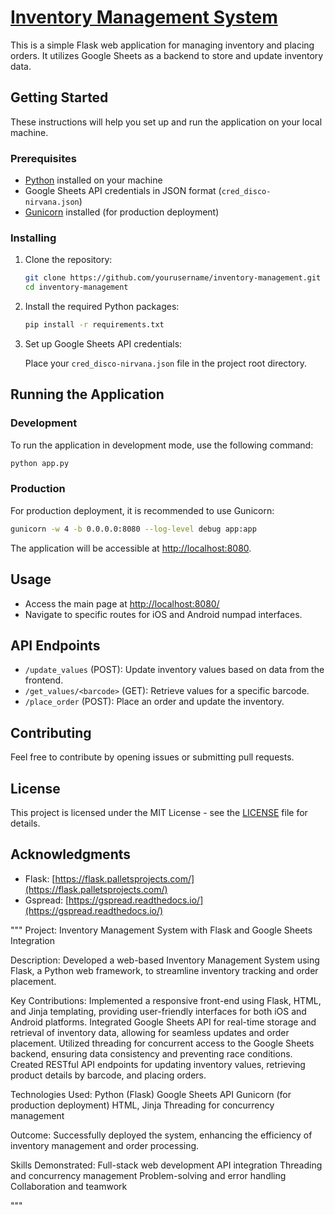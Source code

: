 # [Inventory Management System](https://disco-nirvana-403601.de.r.appspot.com)

This is a simple Flask web application for managing inventory and placing orders. It utilizes Google Sheets as a backend to store and update inventory data.

## Getting Started

These instructions will help you set up and run the application on your local machine.

### Prerequisites

- [Python](https://www.python.org/) installed on your machine
- Google Sheets API credentials in JSON format (`cred_disco-nirvana.json`)
- [Gunicorn](https://gunicorn.org/) installed (for production deployment)

### Installing

1. Clone the repository:

   ```bash
   git clone https://github.com/yourusername/inventory-management.git
   cd inventory-management
   ```

2. Install the required Python packages:

   ```bash
   pip install -r requirements.txt
   ```

3. Set up Google Sheets API credentials:

   Place your `cred_disco-nirvana.json` file in the project root directory.

## Running the Application

### Development

To run the application in development mode, use the following command:

```bash
python app.py
```

### Production

For production deployment, it is recommended to use Gunicorn:

```bash
gunicorn -w 4 -b 0.0.0.0:8080 --log-level debug app:app
```

The application will be accessible at [http://localhost:8080](http://localhost:8080).

## Usage

- Access the main page at [http://localhost:8080/](http://localhost:8080/)
- Navigate to specific routes for iOS and Android numpad interfaces.

## API Endpoints

- `/update_values` (POST): Update inventory values based on data from the frontend.
- `/get_values/<barcode>` (GET): Retrieve values for a specific barcode.
- `/place_order` (POST): Place an order and update the inventory.

## Contributing

Feel free to contribute by opening issues or submitting pull requests.

## License

This project is licensed under the MIT License - see the [LICENSE](LICENSE) file for details.

## Acknowledgments

- Flask: [https://flask.palletsprojects.com/](https://flask.palletsprojects.com/)
- Gspread: [https://gspread.readthedocs.io/](https://gspread.readthedocs.io/)

"""
Project: Inventory Management System with Flask and Google Sheets Integration

 Description:
 Developed a web-based Inventory Management System using Flask, a Python web framework, to streamline inventory tracking and order placement.

 Key Contributions:
     Implemented a responsive front-end using Flask, HTML, and Jinja templating, providing user-friendly interfaces for both iOS and Android platforms.
     Integrated Google Sheets API for real-time storage and retrieval of inventory data, allowing for seamless updates and order placement.
     Utilized threading for concurrent access to the Google Sheets backend, ensuring data consistency and preventing race conditions.
     Created RESTful API endpoints for updating inventory values, retrieving product details by barcode, and placing orders.

 Technologies Used:
     Python (Flask)
     Google Sheets API
     Gunicorn (for production deployment)
     HTML, Jinja
     Threading for concurrency management

 Outcome:
 Successfully deployed the system, enhancing the efficiency of inventory management and order processing.

 Skills Demonstrated:
     Full-stack web development
     API integration
     Threading and concurrency management
     Problem-solving and error handling
     Collaboration and teamwork

"""

